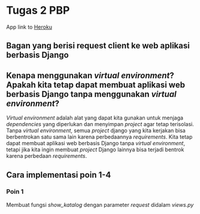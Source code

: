 # Tugas 2 PBP

App link to [Heroku](https://fikri-belum-sembuh.herokuapp.com/katalog/)

## Bagan yang berisi request client ke web aplikasi berbasis Django

## Kenapa menggunakan _virtual environment_? Apakah kita tetap dapat membuat aplikasi web berbasis Django tanpa menggunakan _virtual environment_?
_Virtual environment_ adalah alat yang dapat kita gunakan untuk menjaga _dependencies_ yang diperlukan dan menyimpan _project_ agar tetap terisolasi. Tanpa _virtual environment_, semua _project_ django yang kita kerjakan bisa berbentrokan satu sama lain karena perbedaannya _requirements_. Kita tetap dapat membuat aplikasi web berbasis Django tanpa _virtual environment_, tetapi jika kita ingin membuat _project_ Django lainnya bisa terjadi bentrok karena perbedaan _requirements_.   

## Cara implementasi poin 1-4
### Poin 1
Membuat fungsi _show_katalog_ dengan parameter _request_ didalam _views.py_

